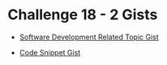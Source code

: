 # Challenge 18 - 2 Gists

- [Software Development Related Topic Gist](https://gist.github.com/HarshithSimha/678a721b2a79a870e805d57e4027b1ce)

- [Code Snippet Gist](https://gist.github.com/HarshithSimha/8cdee0abcfc6cd63af78b9eb016e1460)
